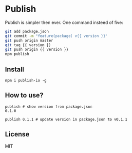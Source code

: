 # Publish

Publish is simpler then ever.
One command insteed of five:

```sh
git add package.json
git commit -m "feature(package) v{{ version }}"
git push origin master
git tag {{ version }}
git push origin {{ version }}
npm publish
```

## Install

`npm i publish-io -g`

## How to use?

```
publish # show version from package.json
0.1.0

publish 0.1.1 # update version in package.json to v0.1.1
```

## License

MIT
